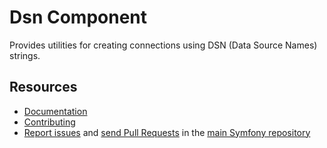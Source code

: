 Dsn Component
=============

Provides utilities for creating connections using DSN (Data Source Names) 
strings.

Resources
---------

  * [Documentation](https://symfony.com/doc/master/components/dsn.html)
  * [Contributing](https://symfony.com/doc/current/contributing/index.html)
  * [Report issues](https://github.com/symfony/symfony/issues) and
    [send Pull Requests](https://github.com/symfony/symfony/pulls)
    in the [main Symfony repository](https://github.com/symfony/symfony)
